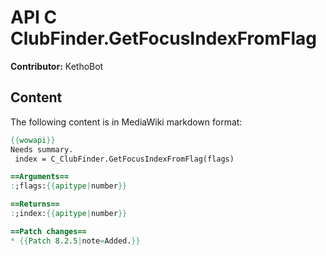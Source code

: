 # API C ClubFinder.GetFocusIndexFromFlag

**Contributor:** KethoBot

## Content

The following content is in MediaWiki markdown format:

```mediawiki
{{wowapi}}
Needs summary.
 index = C_ClubFinder.GetFocusIndexFromFlag(flags)

==Arguments==
:;flags:{{apitype|number}}

==Returns==
:;index:{{apitype|number}}

==Patch changes==
* {{Patch 8.2.5|note=Added.}}
```